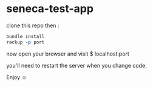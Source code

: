 # seneca-test-app

clone this repo
then :
```ruby
bundle install
rackup -p port
```
now open your browser and visit 
$ localhost:port

you'll need to restart the server when you change code.

Enjoy ☺️

